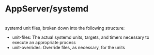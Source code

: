 #
# AppServer/systemd
#

systemd unit files, broken down into the following structure:
 - unit-files: The actual systemd units, targets, and timers necessary to execute an appropriate process
 - unit-overrides: Override files, as necessary, for the units
